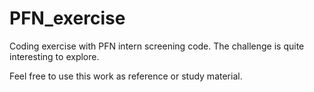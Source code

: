 # PFN_exercise
Coding exercise with PFN intern screening code. The challenge is quite interesting to explore.

Feel free to use this work as reference or study material.